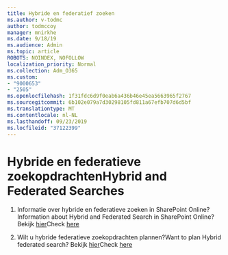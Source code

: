 ```yaml
---
title: Hybride en federatief zoeken
ms.author: v-todmc
author: todmccoy
manager: mnirkhe
ms.date: 9/18/19
ms.audience: Admin
ms.topic: article
ROBOTS: NOINDEX, NOFOLLOW
localization_priority: Normal
ms.collection: Adm_O365
ms.custom:
- "9000653"
- "2505"
ms.openlocfilehash: 1f31fdc6d9f0eab6a436b46e45ea5663965f2767
ms.sourcegitcommit: 6b102e079a7d30298105fd811a67efb707d6d5bf
ms.translationtype: MT
ms.contentlocale: nl-NL
ms.lasthandoff: 09/23/2019
ms.locfileid: "37122399"
---
```

# <a name="hybrid-and-federated-searches"></a><span data-ttu-id="42fb3-102">Hybride en federatieve zoekopdrachten</span><span class="sxs-lookup"><span data-stu-id="42fb3-102">Hybrid and Federated Searches</span></span> 

1. <span data-ttu-id="42fb3-103">Informatie over hybride en federatieve zoeken in SharePoint Online?</span><span class="sxs-lookup"><span data-stu-id="42fb3-103">Information about Hybrid and Federated Search in SharePoint Online?</span></span>
    <span data-ttu-id="42fb3-104">Bekijk [hier](https://docs.microsoft.com/sharepoint/hybrid/hybrid-search-in-sharepoint)</span><span class="sxs-lookup"><span data-stu-id="42fb3-104">Check [here](https://docs.microsoft.com/sharepoint/hybrid/hybrid-search-in-sharepoint)</span></span>

2. <span data-ttu-id="42fb3-105">Wilt u hybride federatieve zoekopdrachten plannen?</span><span class="sxs-lookup"><span data-stu-id="42fb3-105">Want to plan Hybrid federated search?</span></span>
    <span data-ttu-id="42fb3-106">Bekijk [hier](https://docs.microsoft.com/sharepoint/hybrid/plan-hybrid-federated-search)</span><span class="sxs-lookup"><span data-stu-id="42fb3-106">Check [here](https://docs.microsoft.com/sharepoint/hybrid/plan-hybrid-federated-search)</span></span>